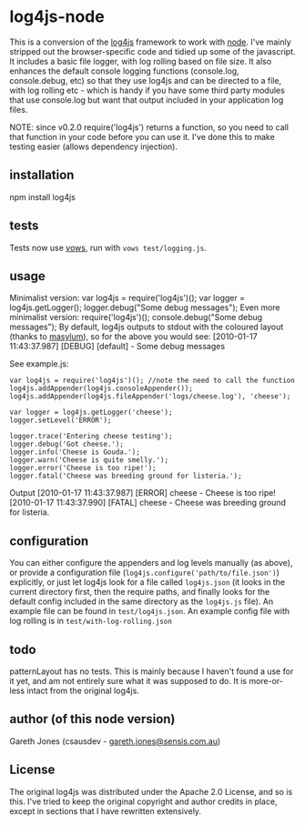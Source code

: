 # log4js-node

This is a conversion of the [log4js](http://log4js.berlios.de/index.html) 
framework to work with [node](http://nodejs.org). I've mainly stripped out the browser-specific code
and tidied up some of the javascript. It includes a basic file logger, with log rolling based on file size. It also enhances the default console logging functions (console.log, console.debug, etc) so that they use log4js and can be directed to a file, with log rolling etc - which is handy if you have some third party modules that use console.log but want that output included in your application log files.

NOTE: since v0.2.0 require('log4js') returns a function, so you need to call that function in your code before you can use it. I've done this to make testing easier (allows dependency injection).

## installation

npm install log4js

## tests

Tests now use [vows](http://vowsjs.org), run with `vows test/logging.js`. 

## usage

Minimalist version:
           var log4js = require('log4js')();
           var logger = log4js.getLogger();
           logger.debug("Some debug messages");
Even more minimalist version:
     require('log4js')();
     console.debug("Some debug messages");
By default, log4js outputs to stdout with the coloured layout (thanks to [masylum](http://github.com/masylum)), so for the above you would see:
    [2010-01-17 11:43:37.987] [DEBUG] [default] - Some debug messages

See example.js:

    var log4js = require('log4js')(); //note the need to call the function
    log4js.addAppender(log4js.consoleAppender());
    log4js.addAppender(log4js.fileAppender('logs/cheese.log'), 'cheese');
    
    var logger = log4js.getLogger('cheese');
    logger.setLevel('ERROR');
    
    logger.trace('Entering cheese testing');
    logger.debug('Got cheese.');
    logger.info('Cheese is Gouda.');  
    logger.warn('Cheese is quite smelly.');
    logger.error('Cheese is too ripe!');
    logger.fatal('Cheese was breeding ground for listeria.');
  
Output
    [2010-01-17 11:43:37.987] [ERROR] cheese - Cheese is too ripe!
    [2010-01-17 11:43:37.990] [FATAL] cheese - Cheese was breeding ground for listeria.

  
## configuration

You can either configure the appenders and log levels manually (as above), or provide a 
configuration file (`log4js.configure('path/to/file.json')`) explicitly, or just let log4js look for a file called `log4js.json` (it looks in the current directory first, then the require paths, and finally looks for the default config included in the same directory as the `log4js.js` file). 
An example file can be found in `test/log4js.json`. An example config file with log rolling is in `test/with-log-rolling.json`

## todo

patternLayout has no tests. This is mainly because I haven't found a use for it yet, 
and am not entirely sure what it was supposed to do. It is more-or-less intact from 
the original log4js.

## author (of this node version)

Gareth Jones (csausdev - gareth.jones@sensis.com.au)

## License

The original log4js was distributed under the Apache 2.0 License, and so is this. I've tried to
keep the original copyright and author credits in place, except in sections that I have rewritten 
extensively.
